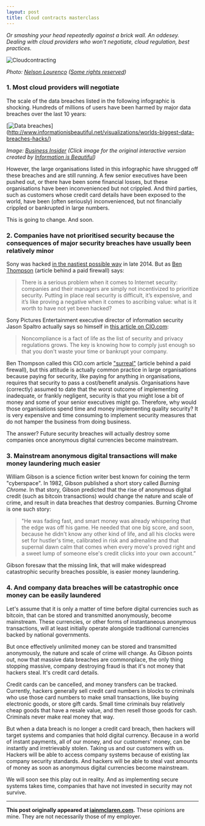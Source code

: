 ```yaml
---
layout: post
title: Cloud contracts masterclass
---
```

 
*Or smashing your head repeatedly against a brick wall.  An oddesey.  Dealing with cloud providers who won't negotiate, cloud regulation, best practices.*   
 
![Cloudcontracting](https://farm8.staticflickr.com/7399/12998376993_705d306f1e_z.jpg)  
 
*Photo: [Nelson Lourenço](https://www.flickr.com/photos/joaosemmedo/) ([Some rights reserved](https://creativecommons.org/licenses/by/2.0/))*

### 1. Most cloud providers will negotiate







The scale of the data breaches listed in the following infographic is shocking. Hundreds of millions of users have been harmed by major data breaches over the last 10 years: 

[![Data breaches](http://iainmclaren.com/public/images/2015-01-19-data-breaches-infographic-2014-12.jpg "Data breaches")] (http://www.informationisbeautiful.net/visualizations/worlds-biggest-data-breaches-hacks/)

*Image: [Business Insider](http://www.businessinsider.com.au/data-breaches-infographic-2014-12) (Click image for the original interactive version created by [Information is Beautiful](http://www.informationisbeautiful.net/visualizations/worlds-biggest-data-breaches-hacks/static/))*

However, the large organisations listed in this infographic have shrugged off these breaches and are still running. A few senior executives have been pushed out, or there have been some financial losses, but these organisations have been inconvenienced but not crippled. And third parties, such as customers whose credit card details have been exposed to the world, have been (often seriously) inconvenienced, but not financially crippled or bankrupted in large numbers.

This is going to change.  And soon. 

### 2. Companies have not prioritised security because the consequences of major security breaches have usually been relatively minor

Sony was hacked [in the nastiest possible way](http://www.engadget.com/2014/12/10/sony-pictures-hack-the-whole-story/) in late 2014.  But as [Ben Thompson](http://stratechery.com/2014/daily-update-windows-8-1-bing-hacking-corporate-responsibility-asian-chat-app-updates/) (article behind a paid firewall) says: 

> There is a serious problem when it comes to Internet security: companies and their managers are simply not incentivized to prioritize security. Putting in place real security is difficult, it’s expensive, and it’s like proving a negative when it comes to ascribing value: what is it worth to have not yet been hacked?

Sony Pictures Entertainment executive director of information security Jason Spaltro actually says so himself in [this article on CIO.com](http://www.cio.com/article/2439324/risk-management/your-guide-to-good-enough-compliance.html):

> Noncompliance is a fact of life as the list of security and privacy regulations grows. The key is knowing how to comply just enough so that you don't waste your time or bankrupt your company.

Ben Thompson called this CIO.com article ["surreal"](http://stratechery.com/2014/daily-update-silver-lining-sony-target-iowa-launches-smartphone-drivers-license-xiaomi-banned-india/) (article behind a paid firewall), but this attitude is actually common practice in large organisations because paying for security, like paying for anything in organisations, requires that security to pass a cost/benefit analysis.  Organisations have (correctly) assumed to date that the worst outcome of implementing inadequate, or frankly negligent, security is that you might lose a bit of money and some of your senior executives might go.  Therefore, why would those organisations spend time and money implementing quality security?  It is very expensive and time consuming to implement security measures that do not hamper the business from doing business.

The answer? Future security breaches will actually destroy some companies once anonymous digital currencies become mainstream.

### 3. Mainstream anonymous digital transactions will make money laundering much easier

William Gibson is a science fiction writer best known for coining the term "cyberspace".  In 1982, Gibson published a short story called *Burning Chrome*. In that story, Gibson predicted that the rise of anonymous digital credit (such as bitcoin transactions) would change the nature and scale of crime, and result in data breaches that destroy companies.  Burning Chrome is one such story:

> "He was fading fast, and smart money was already whispering that the edge was off his game. He needed that one big score, and soon, because he didn't know any other kind of life, and all his clocks were set for hustler's time, calibrated in risk and adrenaline and that supernal dawn calm that comes when every move's proved right and a sweet lump of someone else's credit clicks into your own account.” 

Gibson foresaw that the missing link, that will make widespread catastrophic security breaches possible, is easier money laundering.

### 4. And company data breaches will be catastrophic once money can be easily laundered

Let's assume that it is only a matter of time before digital currencies such as bitcoin, that can be stored and transmitted anonymously, become mainstream.  These currencies, or other forms of instantaneous anonymous transactions, will at least initially operate alongside traditional currencies backed by national governments.

But once effectively unlimited money can be stored and transmitted anonymously, the nature and scale of crime will change.  As Gibson points out, now that massive data breaches are commonplace, the only thing stopping massive, company destroying fraud is that it's not money that hackers steal.  It's credit card details.

Credit cards can be cancelled, and money transfers can be tracked.  Currently, hackers generally sell credit card numbers in blocks to criminals who use those card numbers to make small transactions, like buying electronic goods, or store gift cards.  Small time criminals buy relatively cheap goods that have a resale value, and then resell those goods for cash.  Criminals never make real money that way.

But when a data breach is no longer a credit card breach, then hackers will target systems and companies that hold digital currency.  Because in a world of instant payments, all of our money, and our customers' money, can be instantly and irretrievably stolen.  Taking us and our customers with us.  Hackers will be able to access company systems because of existing lax company security standards.  And hackers will be able to steal vast amounts of money as soon as anonymous digital currencies become mainstream.

We will soon see this play out in reality.  And as implementing secure systems takes time, companies that have not invested in security may not survive.

---

**This post originally appeared at [iainmclaren.com](http://iainmclaren.com).**  These opinions are mine.  They are not necessarily those of my employer.